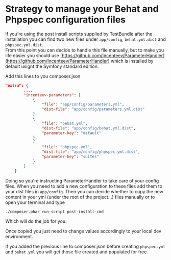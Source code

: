 # Strategy to manage your Behat and Phpspec configuration files

If you're using the post install scripts supplied by TestBundle after the installation you can find two new files under `app/config`, `behat.yml.dist` and `phpspec.yml.dist`.  
From this point you can decide to handle this file manually, but to make you life easier you should use [https://github.com/Incenteev/ParameterHandler](https://github.com/Incenteev/ParameterHandler) which is installed by default usignt the Symfony standard edition.

Add this lines to you composer.json

```json
"extra": {
        ...,
        "incenteev-parameters": [
            {
                "file": "app/config/parameters.yml",
                "dist-file": "app/config/parameters.yml.dist"
            },
            {
                "file": "behat.yml",
                "dist-file": "app/config/behat.yml.dist",
                "parameter-key": "default"
            },
            {
                "file": "phpspec.yml",
                "dist-file": "app/config/phpspec.yml.dist",
                "parameter-key": "suites"
            }
        ]
    }
```

Doing so you're instructing ParameterHandler to take care of your config files. When you need to add a new configuration to these files add them to your dist files in `app/config`. Then you can decide whether to copy the new content in your yml (under the root of the project...) files manually or to open your terminal and type 

```sh
./composer.phar run-script post-install-cmd
```
Which will do the job for you. 

Once copied you just need to change values accordingly to your local dev environment.

If you added the previous line to composer.json before creating `phpspec.yml` and `behat.yml` you will get those file created and populated for free.